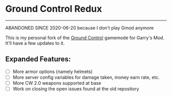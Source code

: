 # Ground Control Redux
---
ABANDONED SINCE 2020-06-20 because I don't play Gmod anymore


This is my personal fork of the [Ground Control](https://steamcommunity.com/sharedfiles/filedetails/?id=800900816) gamemode for Garry's Mod. It'll have a few updates to it.


## Expanded Features:
- [ ] More armor options (namely helmets)
- [ ] More server config variables for damage taken, money earn rate, etc.
- [ ] More CW 2.0 weapons supported at base
- [ ] Work on closing the open issues found at the old repository
